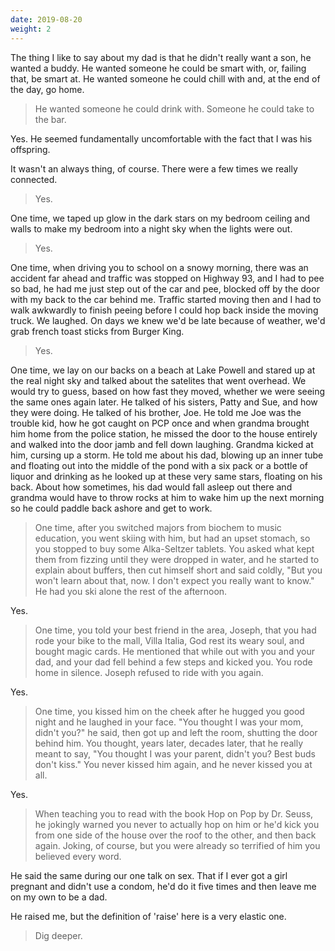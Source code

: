 ```yaml
---
date: 2019-08-20
weight: 2
---
```


The thing I like to say about my dad is that he didn't really want a son, he wanted a buddy. He wanted someone he could be smart with, or, failing that, be smart at. He wanted someone he could chill with and, at the end of the day, go home.

> He wanted someone he could drink with. Someone he could take to the bar.

Yes. He seemed fundamentally uncomfortable with the fact that I was his offspring.

It wasn't an always thing, of course. There were a few times we really connected.

> Yes.

One time, we taped up glow in the dark stars on my bedroom ceiling and walls to make my bedroom into a night sky when the lights were out.

> Yes.

One time, when driving you to school on a snowy morning, there was an accident far ahead and traffic was stopped on Highway 93, and I had to pee so bad, he had me just step out of the car and pee, blocked off by the door with my back to the car behind me. Traffic started moving then and I had to walk awkwardly to finish peeing before I could hop back inside the moving truck. We laughed. On days we knew we'd be late because of weather, we'd grab french toast sticks from Burger King.

> Yes.

One time, we lay on our backs on a beach at Lake Powell and stared up at the real night sky and talked about the satelites that went overhead. We would try to guess, based on how fast they moved, whether we were seeing the same ones again later. He talked of his sisters, Patty and Sue, and how they were doing. He talked of his brother, Joe. He told me Joe was the trouble kid, how he got caught on PCP once and when grandma brought him home from the police station, he missed the door to the house entirely and walked into the door jamb and fell down laughing. Grandma kicked at him, cursing up a storm. He told me about his dad, blowing up an inner tube and floating out into the middle of the pond with a six pack or a bottle of liquor and drinking as he looked up at these very same stars, floating on his back. About how sometimes, his dad would fall asleep out there and grandma would have to throw rocks at him to wake him up the next morning so he could paddle back ashore and get to work.

> One time, after you switched majors from biochem to music education, you went skiing with him, but had an upset stomach, so you stopped to buy some Alka-Seltzer tablets. You asked what kept them from fizzing until they were dropped in water, and he started to explain about buffers, then cut himself short and said coldly, "But you won't learn about that, now. I don't expect you really want to know." He had you ski alone the rest of the afternoon.

Yes.

> One time, you told your best friend in the area, Joseph, that you had rode your bike to the mall, Villa Italia, God rest its weary soul, and bought magic cards. He mentioned that while out with you and your dad, and your dad fell behind a few steps and kicked you. You rode home in silence. Joseph refused to ride with you again.

Yes.

> One time, you kissed him on the cheek after he hugged you good night and he laughed in your face. "You thought I was your mom, didn't you?" he said, then got up and left the room, shutting the door behind him. You thought, years later, decades later, that he really meant to say, "You thought I was your parent, didn't you? Best buds don't kiss." You never kissed him again, and he never kissed you at all.

Yes.

> When teaching you to read with the book Hop on Pop by Dr. Seuss, he jokingly warned you never to actually hop on him or he'd kick you from one side of the house over the roof to the other, and then back again. Joking, of course, but you were already so terrified of him you believed every word.

He said the same during our one talk on sex. That if I ever got a girl pregnant and didn't use a condom, he'd do it five times and then leave me on my own to be a dad.

He raised me, but the definition of 'raise' here is a very elastic one.

> Dig deeper.
